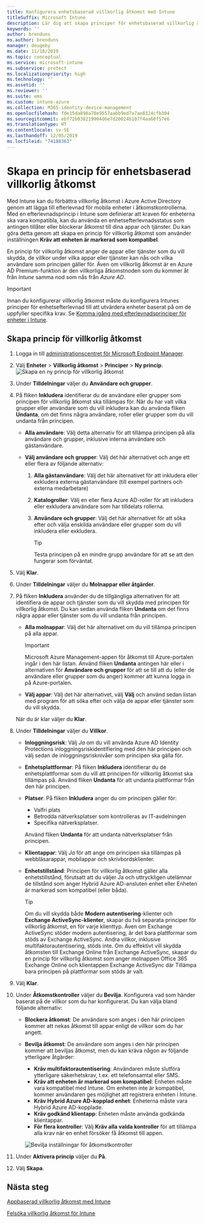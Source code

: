 ```yaml
---
title: Konfigurera enhetsbaserad villkorlig åtkomst med Intune
titleSuffix: Microsoft Intune
description: Lär dig att skapa principer för enhetsbaserad villkorlig åtkomst, baserat på Microsoft Intune enhetens efterlevnad och hantering av mobilappar.
keywords: ''
author: brenduns
ms.author: brenduns
manager: dougeby
ms.date: 11/18/2019
ms.topic: conceptual
ms.service: microsoft-intune
ms.subservice: protect
ms.localizationpriority: high
ms.technology: ''
ms.assetid: ''
ms.reviewer: ''
ms.suite: ems
ms.custom: intune-azure
ms.collection: M365-identity-device-management
ms.openlocfilehash: fde15da898a70e9557aabb9ed7a7ae8324cfb304
ms.sourcegitcommit: ebf72b038219904d6e7d20024b107f4aa68f57e6
ms.translationtype: HT
ms.contentlocale: sv-SE
ms.lasthandoff: 12/05/2019
ms.locfileid: "74188363"
---
```

# <a name="create-a-device-based-conditional-access-policy"></a>Skapa en princip för enhetsbaserad villkorlig åtkomst

Med Intune kan du förbättra villkorlig åtkomst i Azure Active Directory genom att lägga till efterlevnad för mobila enheter i åtkomstkontrollerna. Med en efterlevnadsprincip i Intune som definierar att kraven för enheterna ska vara kompatibla, kan du använda en enhetsefterlevnadsstatus som antingen tillåter eller blockerar åtkomst till dina appar och tjänster. Du kan göra detta genom att skapa en princip för villkorlig åtkomst som använder inställningen **Kräv att enheten är markerad som kompatibel**.

En princip för villkorlig åtkomst anger de appar eller tjänster som du vill skydda, de villkor under vilka appar eller tjänster kan nås och vilka användare som principen gäller för. Även om villkorlig åtkomst är en Azure AD Premium-funktion är den villkorliga åtkomstnoden som du kommer åt från *Intune* samma nod som nås från *Azure AD*.

> [!IMPORTANT]
> Innan du konfigurerar villkorlig åtkomst måste du konfigurera Intunes principer för enhetsefterlevnad till att utvärdera enheter baserat på om de uppfyller specifika krav. Se [Komma igång med efterlevnadsprinciper för enheter i Intune](device-compliance-get-started.md).

## <a name="create-conditional-access-policy"></a>Skapa princip för villkorlig åtkomst

1. Logga in till [administrationscentret för Microsoft Endpoint Manager](https://go.microsoft.com/fwlink/?linkid=2109431).

2. Välj **Enheter** > **Villkorlig åtkomst** > **Principer** > **Ny princip**.
  ![Skapa en ny princip för villkorlig åtkomst](./media/create-conditional-access-intune/create-ca.png)

3. Under **Tilldelningar** väljer du **Användare och grupper**.

4. På fliken **Inkludera** identifierar du de användare eller grupper som principen för villkorlig åtkomst ska tillämpas för. När du har valt vilka grupper eller användare som du vill inkludera kan du använda fliken **Undanta**, om det finns några användare, roller eller grupper som du vill undanta från principen.

   - **Alla användare**: Välj detta alternativ för att tillämpa principen på alla användare och grupper, inklusive interna användare och gästanvändare.

   - **Välj användare och grupper**: Välj det här alternativet och ange ett eller flera av följande alternativ:
  
     1. **Alla gästanvändare**: Välj det här alternativet för att inkludera eller exkludera externa gästanvändare (till exempel partners och externa medarbetare)

     2. **Katalogroller**: Välj en eller flera Azure AD-roller för att inkludera eller exkludera användare som har tilldelats rollerna.

     3. **Användare och grupper**: Välj det här alternativet för att söka efter och välja enskilda användare eller grupper som du vill inkludera eller exkludera.

        > [!TIP]
        > Testa principen på en mindre grupp användare för att se att den fungerar som förväntat.

5. Välj **Klar**.

6. Under **Tilldelningar** väljer du **Molnappar eller åtgärder**.

7. På fliken **Inkludera** använder du de tillgängliga alternativen för att identifiera de appar och tjänster som du vill skydda med principen för villkorlig åtkomst. Du kan sedan använda fliken **Undanta** om det finns några appar eller tjänster som du vill undanta från principen.

   - **Alla molnappar**: Välj det här alternativet om du vill tillämpa principen på alla appar.
     > [!IMPORTANT]
     > Microsoft Azure Management-appen för åtkomst till Azure-portalen ingår i den här listan. Använd fliken **Undanta** antingen här eller i alternativen för **Användare och grupper** för att se till att du (eller de användare eller grupper som du anger) kommer att kunna logga in på Azure-portalen. 

   - **Välj appar**: Välj det här alternativet, välj **Välj** och använd sedan listan med program för att söka efter och välja de appar eller tjänster som du vill skydda.

   När du är klar väljer du **Klar**.

8. Under **Tilldelningar** väljer du **Villkor**.

   - **Inloggningsrisk**: Välj *Ja* om du vill använda Azure AD Identity Protections inloggningsriskidentifiering med den här principen och välj sedan de inloggningsrisknivåer som principen ska gälla för.

   - **Enhetsplattformar**: På fliken **Inkludera** identifierar du de enhetsplattformar som du vill att principen för villkorlig åtkomst ska tillämpas på. Använd fliken **Undanta** för att undanta plattformar från den här principen.

   - **Platser**: På fliken **Inkludera** anger du om principen gäller för:
     - Valfri plats
     - Betrodda nätverksplatser som kontrolleras av IT-avdelningen
     - Specifika nätverksplatser.

     Använd fliken **Undanta** för att undanta nätverksplatser från principen.

   - **Klientappar**: Välj *Ja* för att ange om principen ska tillämpas på webbläsarappar, mobilappar och skrivbordsklienter.

   - **Enhetstillstånd**: Principen för villkorlig åtkomst gäller alla enhetstillstånd, förutsatt att du väljer Ja och uttryckligen utelämnar de tillstånd som anger Hybrid Azure AD-ansluten enhet eller Enheten är markerad som kompatibel (eller båda).

     > [!TIP]
     > Om du vill skydda både **Modern autentisering**-klienter och **Exchange ActiveSync-klienter**, skapar du två separata principer för villkorlig åtkomst, en för varje klienttyp. Även om Exchange ActiveSync stöder modern autentisering, är det bara plattformar som stöds av Exchange ActiveSync. Andra villkor, inklusive multifaktorautentisering, stöds inte. Om du effektivt vill skydda åtkomsten till Exchange Online från Exchange ActiveSync, skapar du en princip för villkorlig åtkomst som anger molnappen Office 365 Exchange Online och klientappen Exchange ActiveSync där Tillämpa bara principen på plattformar som stöds är valt.

9. Välj **Klar**.

10. Under **Åtkomstkontroller** väljer du **Bevilja**. Konfigurera vad som händer baserat på de villkor som du har konfigurerat.  Du kan välja bland följande alternativ:

    - **Blockera åtkomst**: De användare som anges i den här principen kommer att nekas åtkomst till appar enligt de villkor som du har angett.
    - **Bevilja åtkomst**: De användare som anges i den här principen kommer att beviljas åtkomst, men du kan kräva någon av följande ytterligare åtgärder:
      - **Kräv multifaktorautentisering**: Användaren måste slutföra ytterligare säkerhetskrav, t.ex. ett telefonsamtal eller SMS.
      - **Kräv att enheten är markerad som kompatibel**: Enheten måste vara kompatibel med Intune. Om enheten inte är kompatibel, kommer användaren ges möjlighet att registrera enheten i Intune.
      - **Kräv Hybrid Azure AD-kopplad enhet**: Enheterna måste vara Hybrid Azure AD-kopplade.
      - **Kräv godkänd klientapp**: Enheten måste använda godkända klientappar. 
      - **För flera kontroller**: Välj **Kräv alla valda kontroller** för att tillämpa alla krav när en enhet försöker få åtkomst till appen.

      ![Bevilja inställningar för åtkomstkontroller](./media/create-conditional-access-intune/create-ca-grant-access-settings.png)

11. Under **Aktivera princip** väljer du **På**.

12. Välj **Skapa**.

## <a name="next-steps"></a>Nästa steg

[Appbaserad villkorlig åtkomst med Intune](app-based-conditional-access-intune.md)

[Felsöka villkorlig åtkomst för Intune](https://support.microsoft.com/help/4456106)
